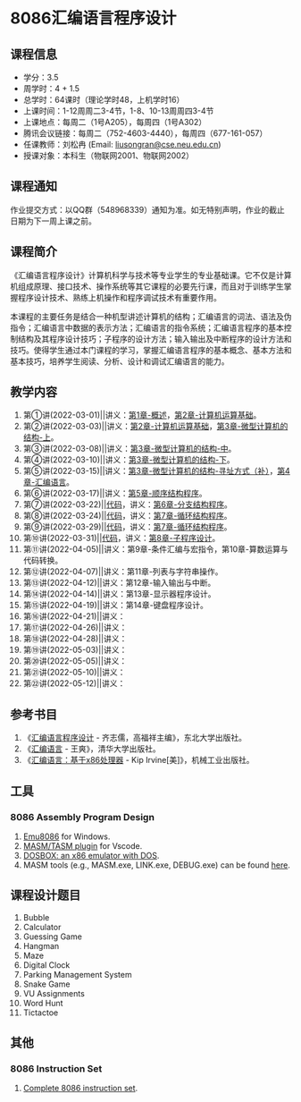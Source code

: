 # 8086汇编语言程序设计

## 课程信息
- 学分：3.5
- 周学时：4 + 1.5
- 总学时：64课时（理论学时48，上机学时16）
- 上课时间：1-12周周二3-4节，1-8、10-13周周四3-4节
- 上课地点：每周二（1号A205），每周四（1号A302）
- 腾讯会议链接：每周二（752-4603-4440），每周四（677-161-057）
- 任课教师：刘松冉 (Email: liusongran@cse.neu.edu.cn)
- 授课对象：本科生（物联网2001、物联网2002）

## 课程通知
作业提交方式：以QQ群（548968339）通知为准。如无特别声明，作业的截止日期为下一周上课之前。

## 课程简介
《汇编语言程序设计》计算机科学与技术等专业学生的专业基础课。它不仅是计算机组成原理、接口技术、操作系统等其它课程的必要先行课，而且对于训练学生掌握程序设计技术、熟练上机操作和程序调试技术有重要作用。

本课程的主要任务是结合一种机型讲述计算机的结构；汇编语言的词法、语法及伪指令；汇编语言中数据的表示方法；汇编语言的指令系统；汇编语言程序的基本控制结构及其程序设计技巧；子程序的设计方法；输入输出及中断程序的设计方法和技巧。使得学生通过本门课程的学习，掌握汇编语言程序的基本概念、基本方法和基本技巧，培养学生阅读、分析、设计和调试汇编语言的能力。

## 教学内容
1. 第①讲(2022-03-01)\|\|讲义：[第1章-概述](./Slides/Chapter1.pdf)，[第2章-计算机运算基础](./Slides/Chapter2.pdf)。
2. 第②讲(2022-03-03)\|\|讲义：[第2章-计算机运算基础](./Slides/Chapter2.pdf)，[第3章-微型计算机的结构-上](./Slides/Chapter3-A.pdf)。
3. 第③讲(2022-03-08)\|\|讲义：[第3章-微型计算机的结构-中](./Slides/Chapter3-B.pdf)。
4. 第④讲(2022-03-10)\|\|讲义：[第3章-微型计算机的结构-下](./Slides/Chapter3-C.pdf)。
5. 第⑤讲(2022-03-15)\|\|讲义：[第3章-微型计算机的结构-寻址方式（补）](./Slides/Chapter3-D.pdf)，[第4章-汇编语言](./Slides/Chapter4.pdf)。
6. 第⑥讲(2022-03-17)\|\|讲义：[第5章-顺序结构程序](./Slides/Chapter5.pdf)。
7. 第⑦讲(2022-03-22)\|\|[代码](https://github.com/liusongran/liusongran.github.io/tree/main/Teaching/Assembly/Code/Chapter6)，讲义：[第6章-分支结构程序](./Slides/Chapter6.pdf)。
8. 第⑧讲(2022-03-24)\|\|[代码](https://github.com/liusongran/liusongran.github.io/tree/main/Teaching/Assembly/Code/Chapter7)，讲义：[第7章-循环结构程序](./Slides/Chapter7.pdf)。
9. 第⑨讲(2022-03-29)\|\|[代码](https://github.com/liusongran/liusongran.github.io/tree/main/Teaching/Assembly/Code/Chapter7)，讲义：[第7章-循环结构程序](./Slides/Chapter7.pdf)。
10. 第⑩讲(2022-03-31)\|\|[代码](https://github.com/liusongran/liusongran.github.io/tree/main/Teaching/Assembly/Code/Chapter8)，讲义：[第8章-子程序设计](./Slides/Chapter8.pdf)。
11. 第⑪讲(2022-04-05)\|\|讲义：第9章-条件汇编与宏指令，第10章-算数运算与代码转换。
12. 第⑫讲(2022-04-07)\|\|讲义：第11章-列表与字符串操作。
13. 第⑬讲(2022-04-12)\|\|讲义：第12章-输入输出与中断。
14. 第⑭讲(2022-04-14)\|\|讲义：第13章-显示器程序设计。
15. 第⑮讲(2022-04-19)\|\|讲义：第14章-键盘程序设计。
16. 第⑯讲(2022-04-21)\|\|讲义：
17. 第⑰讲(2022-04-26)\|\|讲义：
18. 第⑱讲(2022-04-28)\|\|讲义：
19. 第⑲讲(2022-05-03)\|\|讲义：
20. 第⑳讲(2022-05-05)\|\|讲义：
21. 第㉑讲(2022-05-10)\|\|讲义：
22. 第㉒讲(2022-05-12)\|\|讲义：


## 参考书目
1. 《[汇编语言程序设计](https://book.douban.com/subject/1020163/) - 齐志儒，高福祥主编》，东北大学出版社。
2. 《[汇编语言](https://book.douban.com/subject/35038473/) - 王爽》，清华大学出版社。
3. 《[汇编语言：基于x86处理器](https://book.douban.com/subject/26769528/) - Kip Irvine[美]》，机械工业出版社。

## 工具
### 8086 Assembly Program Design
1. [Emu8086](https://emu8086-microprocessor-emulator.en.softonic.com/) for Windows.
2. [MASM/TASM plugin](https://gitee.com/dosasm/masm-tasm/) for Vscode.
3. [DOSBOX: an x86 emulator with DOS](https://www.dosbox.com/). 
4. MASM tools (e.g., MASM.exe, LINK.exe, DEBUG.exe) can be found [here](https://github.com/liusongran/liusongran.github.io/tree/main/Teaching/Assembly/MASM).

## 课程设计题目
1. Bubble
2. Calculator
3. Guessing Game
4. Hangman
5. Maze
6. Digital Clock
7. Parking Management System
8. Snake Game
9. VU Assignments
10. Word Hunt
11. Tictactoe

## 其他
### 8086 Instruction Set
1. [Complete 8086 instruction set](./8086_instruction_set.md).